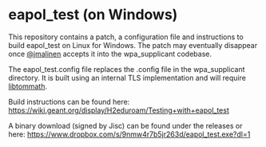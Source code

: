 # eapol_test (on Windows)

This repository contains a patch, a configuration file and instructions to build eapol_test on Linux for Windows. The patch may eventually disappear once [@jmalinen](https://w1.fi/) accepts it into the wpa_supplicant codebase.

The eapol_test.config file replaces the .config file in the wpa_supplicant directory. It is built using an internal TLS implementation and will require [libtommath](https://github.com/libtom/libtommath).

Build instructions can be found here: 
  https://wiki.geant.org/display/H2eduroam/Testing+with+eapol_test

A binary download (signed by Jisc) can be found under the releases or here:
  https://www.dropbox.com/s/9nmw4r7b5jr263d/eapol_test.exe?dl=1
